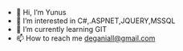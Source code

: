 - 👋 Hi, I’m Yunus
- 👀 I’m interested in C#,.ASPNET,JQUERY,MSSQL
- 🌱 I’m currently learning GIT
- 📫 How to reach me deganiall@gmail.com
